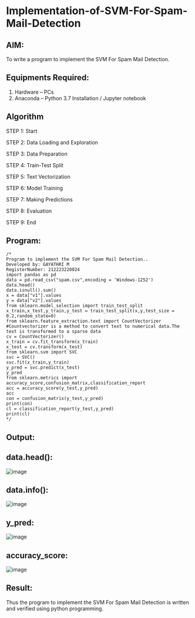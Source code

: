 # Implementation-of-SVM-For-Spam-Mail-Detection

## AIM:
To write a program to implement the SVM For Spam Mail Detection.

## Equipments Required:
1. Hardware – PCs
2. Anaconda – Python 3.7 Installation / Jupyter notebook

## Algorithm
STEP 1: Start
  
STEP 2: Data Loading and Exploration

STEP 3: Data Preparation

STEP 4: Train-Test Split

STEP 5: Text Vectorization

STEP 6: Model Training

STEP 7: Making Predictions

STEP 8: Evaluation

STEP 9: End
## Program:
```
/*
Program to implement the SVM For Spam Mail Detection..
Developed by: GAYATHRI M
RegisterNumber: 212223220024
import pandas as pd
data = pd.read_csv("spam.csv",encoding = 'Windows-1252') 
data.head()
data.isnull().sum()
x = data["v1"].values
y = data["v2"].values
from sklearn.model_selection import train_test_split
x_train,x_test,y_train,y_test = train_test_split(x,y,test_size = 0.2,random_state=0)
from sklearn.feature_extraction.text import CountVectorizer
#Countvectorizer is a method to convert text to numerical data.The text is transformed to a sparse data
cv = CountVectorizer()
x_train = cv.fit_transform(x_train)
x_test = cv.transform(x_test)
from sklearn.svm import SVC
svc = SVC()
svc.fit(x_train,y_train)
y_pred = svc.predict(x_test)
y_pred
from sklearn.metrics import accuracy_score,confusion_matrix,classification_report
acc = accuracy_score(y_test,y_pred)
acc
con = confusion_matrix(y_test,y_pred)
print(con)
cl = classification_report(y_test,y_pred)
print(cl)
*/
```

## Output:
## data.head():
![image](https://github.com/user-attachments/assets/793cdbf1-6982-40b6-b579-664f18455db8)

## data.info():
![image](https://github.com/user-attachments/assets/84e0a36c-cd22-4072-aa6a-88d97401e192)

## y_pred:
![image](https://github.com/user-attachments/assets/39766337-f7d0-4aca-9ae2-09463c744bf7)

## accuracy_score:
![image](https://github.com/user-attachments/assets/ee1c7fa8-f190-4970-8596-dd58e512f78b)


## Result:
Thus the program to implement the SVM For Spam Mail Detection is written and verified using python programming.
